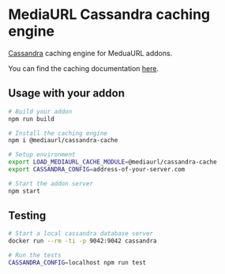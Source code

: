 # MediaURL Cassandra caching engine

[Cassandra](https://cassandra.apache.org/) caching engine for MeduaURL addons.

You can find the caching documentation [here](https://github.com/mediaurl/mediaurl-js/blob/main/docs/caching.md).

## Usage with your addon

```bash
# Build your addon
npm run build

# Install the caching engine
npm i @mediaurl/cassandra-cache

# Setup environment
export LOAD_MEDIAURL_CACHE_MODULE=@mediaurl/cassandra-cache
export CASSANDRA_CONFIG=address-of-your-server.com

# Start the addon server
npm start
```

## Testing

```bash
# Start a local cassandra database server
docker run --rm -ti -p 9042:9042 cassandra

# Run the tests
CASSANDRA_CONFIG=localhost npm run test
```
